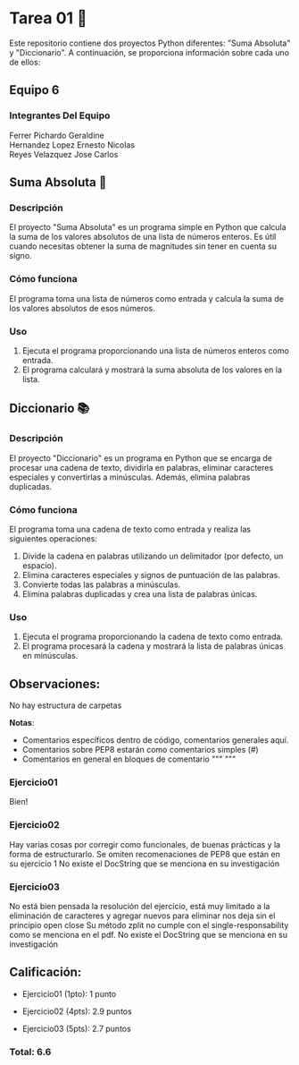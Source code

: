 # Tarea 01 🐍

Este repositorio contiene dos proyectos Python diferentes: "Suma Absoluta" y "Diccionario". A continuación, se proporciona información sobre cada uno de ellos:
## Equipo 6

### Integrantes Del Equipo
Ferrer Pichardo Geraldine  <br>
Hernandez Lopez Ernesto Nicolas  <br>
Reyes Velazquez Jose Carlos <br>


## Suma Absoluta 🧮

### Descripción
El proyecto "Suma Absoluta" es un programa simple en Python que calcula la suma de los valores absolutos de una lista de números enteros. Es útil cuando necesitas obtener la suma de magnitudes sin tener en cuenta su signo.

### Cómo funciona
El programa toma una lista de números como entrada y calcula la suma de los valores absolutos de esos números.

### Uso
1. Ejecuta el programa proporcionando una lista de números enteros como entrada.
2. El programa calculará y mostrará la suma absoluta de los valores en la lista.
## Diccionario 📚

### Descripción
El proyecto "Diccionario" es un programa en Python que se encarga de procesar una cadena de texto, dividirla en palabras, eliminar caracteres especiales y convertirlas a minúsculas. Además, elimina palabras duplicadas.

### Cómo funciona
El programa toma una cadena de texto como entrada y realiza las siguientes operaciones:

1. Divide la cadena en palabras utilizando un delimitador (por defecto, un espacio).
2. Elimina caracteres especiales y signos de puntuación de las palabras.
3. Convierte todas las palabras a minúsculas.
4. Elimina palabras duplicadas y crea una lista de palabras únicas.

### Uso
1. Ejecuta el programa proporcionando la cadena de texto como entrada.
2. El programa procesará la cadena y mostrará la lista de palabras únicas en minúsculas.


## Observaciones:
No hay estructura de carpetas

**Notas**: 
- Comentarios específicos dentro de código, comentarios generales aquí.
- Comentarios sobre PEP8 estarán como comentarios simples (#)
- Comentarios en general en bloques de comentario """ """

### Ejercicio01
Bien!

### Ejercicio02

Hay varias cosas por corregir como funcionales, de buenas prácticas y la
forma de estructurarlo.
Se omiten recomenaciones de PEP8 que están en su ejercicio 1
No existe el DocString que se menciona en su investigación

### Ejercicio03
No está bien pensada la resolución del ejercicio,
está muy limitado a la eliminación de caracteres y agregar nuevos
para eliminar nos deja sin el principio open close
Su método zplit no cumple con el single-responsability como se menciona en
el pdf.
No existe el DocString que se menciona en su investigación

## Calificación:

- Ejercicio01 (1pto): 1 punto

- Ejercicio02 (4pts): 2.9 puntos

- Ejercicio03 (5pts): 2.7 puntos

### Total: 6.6 

